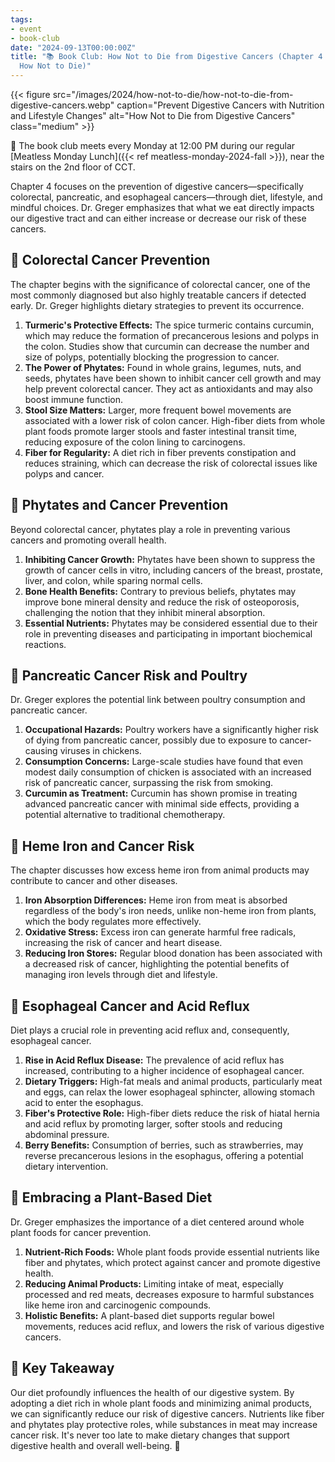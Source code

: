 ```yaml
---
tags:
- event
- book-club
date: "2024-09-13T00:00:00Z"
title: "📚 Book Club: How Not to Die from Digestive Cancers (Chapter 4 of
  How Not to Die)"
---
```


{{< figure src="/images/2024/how-not-to-die/how-not-to-die-from-digestive-cancers.webp" caption="Prevent Digestive Cancers with Nutrition and Lifestyle Changes" alt="How Not to Die from Digestive Cancers" class="medium" >}}

📆 The book club meets every Monday at 12:00 PM during our regular
[Meatless Monday Lunch]({{< ref meatless-monday-2024-fall >}}),
near the stairs on the 2nd floor of CCT.

Chapter 4 focuses on the prevention of digestive cancers—specifically colorectal, pancreatic, and esophageal cancers—through diet, lifestyle, and mindful choices. Dr. Greger emphasizes that what we eat directly impacts our digestive tract and can either increase or decrease our risk of these cancers.

## 🥦 Colorectal Cancer Prevention

The chapter begins with the significance of colorectal cancer, one of the most commonly diagnosed but also highly treatable cancers if detected early. Dr. Greger highlights dietary strategies to prevent its occurrence.

1. **Turmeric's Protective Effects:** The spice turmeric contains curcumin, which may reduce the formation of precancerous lesions and polyps in the colon. Studies show that curcumin can decrease the number and size of polyps, potentially blocking the progression to cancer.
2. **The Power of Phytates:** Found in whole grains, legumes, nuts, and seeds, phytates have been shown to inhibit cancer cell growth and may help prevent colorectal cancer. They act as antioxidants and may also boost immune function.
3. **Stool Size Matters:** Larger, more frequent bowel movements are associated with a lower risk of colon cancer. High-fiber diets from whole plant foods promote larger stools and faster intestinal transit time, reducing exposure of the colon lining to carcinogens.
4. **Fiber for Regularity:** A diet rich in fiber prevents constipation and reduces straining, which can decrease the risk of colorectal issues like polyps and cancer.

## 🫘 Phytates and Cancer Prevention

Beyond colorectal cancer, phytates play a role in preventing various cancers and promoting overall health.

1. **Inhibiting Cancer Growth:** Phytates have been shown to suppress the growth of cancer cells in vitro, including cancers of the breast, prostate, liver, and colon, while sparing normal cells.
2. **Bone Health Benefits:** Contrary to previous beliefs, phytates may improve bone mineral density and reduce the risk of osteoporosis, challenging the notion that they inhibit mineral absorption.
3. **Essential Nutrients:** Phytates may be considered essential due to their role in preventing diseases and participating in important biochemical reactions.

## 🐔 Pancreatic Cancer Risk and Poultry

Dr. Greger explores the potential link between poultry consumption and pancreatic cancer.

1. **Occupational Hazards:** Poultry workers have a significantly higher risk of dying from pancreatic cancer, possibly due to exposure to cancer-causing viruses in chickens.
2. **Consumption Concerns:** Large-scale studies have found that even modest daily consumption of chicken is associated with an increased risk of pancreatic cancer, surpassing the risk from smoking.
3. **Curcumin as Treatment:** Curcumin has shown promise in treating advanced pancreatic cancer with minimal side effects, providing a potential alternative to traditional chemotherapy.

## 🍗 Heme Iron and Cancer Risk

The chapter discusses how excess heme iron from animal products may contribute to cancer and other diseases.

1. **Iron Absorption Differences:** Heme iron from meat is absorbed regardless of the body's iron needs, unlike non-heme iron from plants, which the body regulates more effectively.
2. **Oxidative Stress:** Excess iron can generate harmful free radicals, increasing the risk of cancer and heart disease.
3. **Reducing Iron Stores:** Regular blood donation has been associated with a decreased risk of cancer, highlighting the potential benefits of managing iron levels through diet and lifestyle.

## 🍲 Esophageal Cancer and Acid Reflux

Diet plays a crucial role in preventing acid reflux and, consequently, esophageal cancer.

1. **Rise in Acid Reflux Disease:** The prevalence of acid reflux has increased, contributing to a higher incidence of esophageal cancer.
2. **Dietary Triggers:** High-fat meals and animal products, particularly meat and eggs, can relax the lower esophageal sphincter, allowing stomach acid to enter the esophagus.
3. **Fiber's Protective Role:** High-fiber diets reduce the risk of hiatal hernia and acid reflux by promoting larger, softer stools and reducing abdominal pressure.
4. **Berry Benefits:** Consumption of berries, such as strawberries, may reverse precancerous lesions in the esophagus, offering a potential dietary intervention.

## 🌾 Embracing a Plant-Based Diet

Dr. Greger emphasizes the importance of a diet centered around whole plant foods for cancer prevention.

1. **Nutrient-Rich Foods:** Whole plant foods provide essential nutrients like fiber and phytates, which protect against cancer and promote digestive health.
2. **Reducing Animal Products:** Limiting intake of meat, especially processed and red meats, decreases exposure to harmful substances like heme iron and carcinogenic compounds.
3. **Holistic Benefits:** A plant-based diet supports regular bowel movements, reduces acid reflux, and lowers the risk of various digestive cancers.

## 🧘 Key Takeaway

Our diet profoundly influences the health of our digestive system. By adopting a diet rich in whole plant foods and minimizing animal products, we can significantly reduce our risk of digestive cancers. Nutrients like fiber and phytates play protective roles, while substances in meat may increase cancer risk. It's never too late to make dietary changes that support digestive health and overall well-being. 🌿
